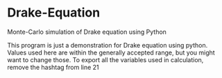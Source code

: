 # Drake-Equation
Monte-Carlo simulation of Drake equation using Python

  This program is just a demonstration for Drake equation using python.
  Values used here are within the generally accepted range, but you might want to change those.
  To export all the variables used in calculation, remove the hashtag from line 21
